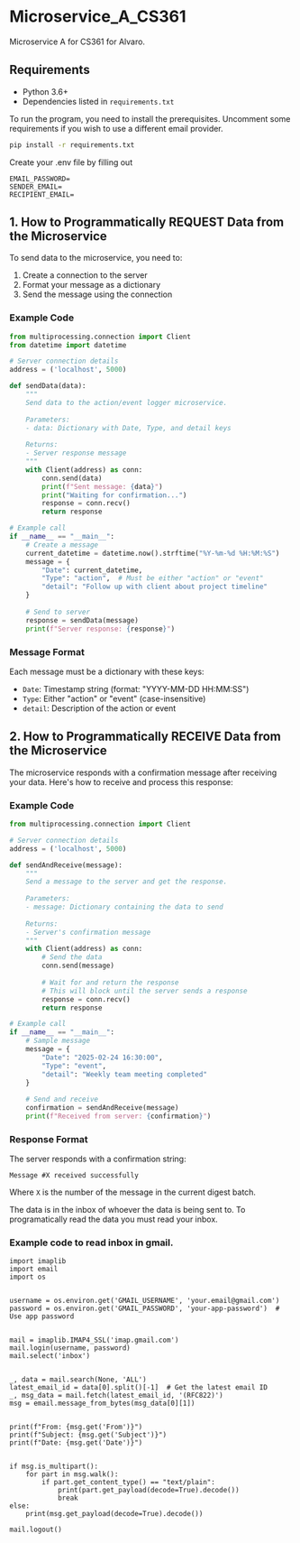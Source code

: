 # Microservice_A_CS361
Microservice A for CS361 for Alvaro.
## Requirements
- Python 3.6+
- Dependencies listed in `requirements.txt`

To run the program, you need to install the prerequisites. Uncomment some requirements if you wish to use a different email provider.  
```bash
pip install -r requirements.txt
```
Create your .env file by filling out  
```
EMAIL_PASSWORD=  
SENDER_EMAIL=  
RECIPIENT_EMAIL=
```
## 1. How to Programmatically REQUEST Data from the Microservice

To send data to the microservice, you need to:
1. Create a connection to the server
2. Format your message as a dictionary
3. Send the message using the connection

### Example Code

```python
from multiprocessing.connection import Client
from datetime import datetime

# Server connection details
address = ('localhost', 5000)

def sendData(data):
    """
    Send data to the action/event logger microservice.
    
    Parameters:
    - data: Dictionary with Date, Type, and detail keys
    
    Returns:
    - Server response message
    """
    with Client(address) as conn:
        conn.send(data)
        print(f"Sent message: {data}")
        print("Waiting for confirmation...")
        response = conn.recv()
        return response

# Example call
if __name__ == "__main__":
    # Create a message
    current_datetime = datetime.now().strftime("%Y-%m-%d %H:%M:%S")
    message = {
        "Date": current_datetime,
        "Type": "action",  # Must be either "action" or "event"
        "detail": "Follow up with client about project timeline"
    }
    
    # Send to server
    response = sendData(message)
    print(f"Server response: {response}")
```

### Message Format

Each message must be a dictionary with these keys:
- `Date`: Timestamp string (format: "YYYY-MM-DD HH:MM:SS")
- `Type`: Either "action" or "event" (case-insensitive)
- `detail`: Description of the action or event

## 2. How to Programmatically RECEIVE Data from the Microservice

The microservice responds with a confirmation message after receiving your data. Here's how to receive and process this response:

### Example Code

```python
from multiprocessing.connection import Client

# Server connection details
address = ('localhost', 5000)

def sendAndReceive(message):
    """
    Send a message to the server and get the response.
    
    Parameters:
    - message: Dictionary containing the data to send
    
    Returns:
    - Server's confirmation message
    """
    with Client(address) as conn:
        # Send the data
        conn.send(message)
        
        # Wait for and return the response
        # This will block until the server sends a response
        response = conn.recv()
        return response

# Example call
if __name__ == "__main__":
    # Sample message
    message = {
        "Date": "2025-02-24 16:30:00",
        "Type": "event",
        "detail": "Weekly team meeting completed"
    }
    
    # Send and receive
    confirmation = sendAndReceive(message)
    print(f"Received from server: {confirmation}")
```

### Response Format

The server responds with a confirmation string:
```
Message #X received successfully
```

Where `X` is the number of the message in the current digest batch.

The data is in the inbox of whoever the data is being sent to.
To programatically read the data you must read your inbox.

### Example code to read inbox in gmail.
```
import imaplib
import email
import os


username = os.environ.get('GMAIL_USERNAME', 'your.email@gmail.com')
password = os.environ.get('GMAIL_PASSWORD', 'your-app-password')  # Use app password


mail = imaplib.IMAP4_SSL('imap.gmail.com')
mail.login(username, password)
mail.select('inbox')


_, data = mail.search(None, 'ALL')
latest_email_id = data[0].split()[-1]  # Get the latest email ID
_, msg_data = mail.fetch(latest_email_id, '(RFC822)')
msg = email.message_from_bytes(msg_data[0][1])


print(f"From: {msg.get('From')}")
print(f"Subject: {msg.get('Subject')}")
print(f"Date: {msg.get('Date')}")


if msg.is_multipart():
    for part in msg.walk():
        if part.get_content_type() == "text/plain":
            print(part.get_payload(decode=True).decode())
            break
else:
    print(msg.get_payload(decode=True).decode())

mail.logout()
```
